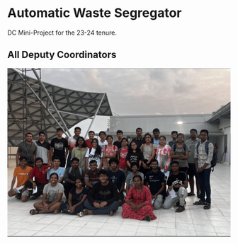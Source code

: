 # Automatic Waste Segregator

DC Mini-Project for the 23-24 tenure.

## All Deputy Coordinators
<img src="./all_dcs.png">
